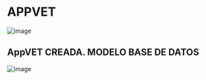 # APPVET
![image](https://user-images.githubusercontent.com/73643721/117565822-a2afd900-b0b3-11eb-8098-d0cf113916cc.png)



## AppVET CREADA. MODELO BASE DE DATOS
![image](https://user-images.githubusercontent.com/73643721/118639463-3aaa7280-b7d8-11eb-8c2c-0a5139c935ba.png)





